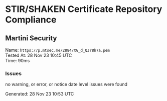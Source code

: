 # STIR/SHAKEN Certificate Repository Compliance

## Martini Security

Name: `https://p.mtsec.me/2884/XG_d_QJr8h7a.pem`\
Tested At: 28 Nov 23 10:45 UTC\
Time: 90ms

### Issues

no warning, or error, or notice date level issues were found

Generated: 28 Nov 23 10:53 UTC